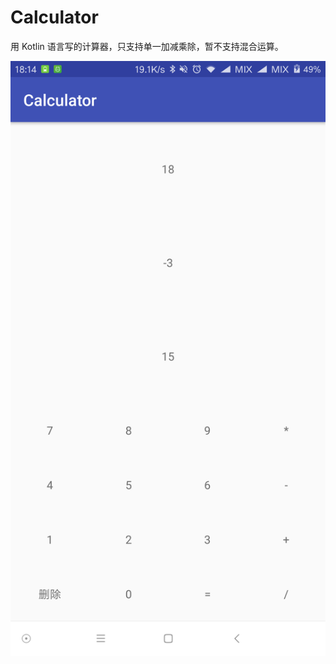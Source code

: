 # Calculator
用 Kotlin 语言写的计算器，只支持单一加减乘除，暂不支持混合运算。

![加](https://github.com/MTAndroidDev/Calculator/blob/master/img/sub.png)
